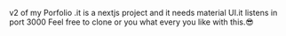 v2 of my Porfolio .it is a nextjs project and it needs  material UI.it listens in port 3000
Feel free to  clone or you what every you like with this.😎
